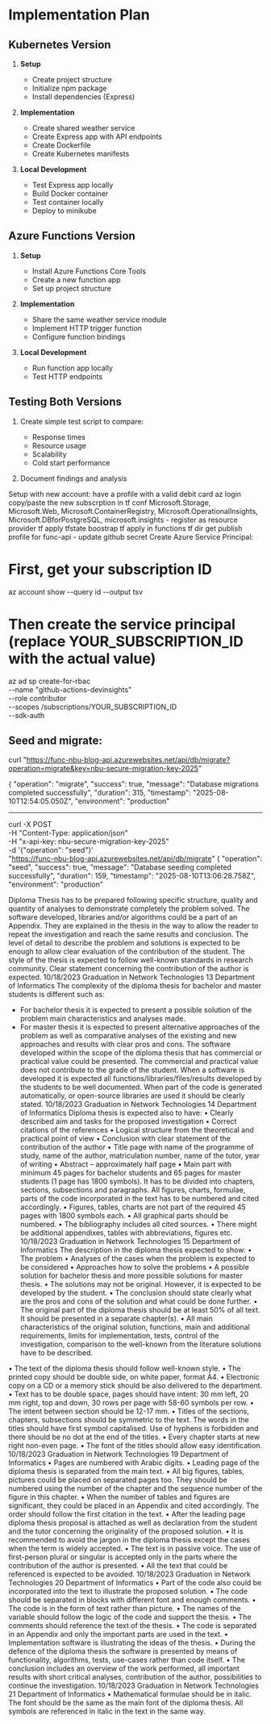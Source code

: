 # Implementation Plan

## Kubernetes Version

1. **Setup**
   - Create project structure
   - Initialize npm package
   - Install dependencies (Express)

2. **Implementation**
   - Create shared weather service
   - Create Express app with API endpoints
   - Create Dockerfile
   - Create Kubernetes manifests

3. **Local Development**
   - Test Express app locally
   - Build Docker container
   - Test container locally
   - Deploy to minikube

## Azure Functions Version

1. **Setup**
   - Install Azure Functions Core Tools
   - Create a new function app
   - Set up project structure

2. **Implementation**
   - Share the same weather service module
   - Implement HTTP trigger function
   - Configure function bindings

3. **Local Development**
   - Run function app locally
   - Test HTTP endpoints

## Testing Both Versions

1. Create simple test script to compare:
   - Response times
   - Resource usage
   - Scalability
   - Cold start performance

2. Document findings and analysis





Setup with new account:
have a profile with a valid debit card
az login
copy/paste the new subscrption in tf conf
Microsoft.Storage, Microsoft.Web, Microsoft.ContainerRegistry, Microsoft.OperationalInsights, Microsoft.DBforPostgreSQL, microsoft.insights - register as resource provider
tf apply tfstate boostrap
tf apply in functions tf dir
get publish profile for func-api - update github secret
Create Azure Service Principal:
   # First, get your subscription ID
   az account show --query id --output tsv

   # Then create the service principal (replace YOUR_SUBSCRIPTION_ID with the actual value)
   az ad sp create-for-rbac \
   --name "github-actions-devinsights" \
   --role contributor \
   --scopes /subscriptions/YOUR_SUBSCRIPTION_ID \
   --sdk-auth  



Seed and migrate:
--------
curl "https://func-nbu-blog-api.azurewebsites.net/api/db/migrate?operation=migrate&key=nbu-secure-migration-key-2025"


{
  "operation": "migrate",
  "success": true,
  "message": "Database migrations completed successfully",
  "duration": 315,
  "timestamp": "2025-08-10T12:54:05.050Z",
  "environment": "production"

--------
curl -X POST \
  -H "Content-Type: application/json" \
  -H "x-api-key: nbu-secure-migration-key-2025" \
  -d '{"operation": "seed"}' \
  "https://func-nbu-blog-api.azurewebsites.net/api/db/migrate"
{
  "operation": "seed",
  "success": true,
  "message": "Database seeding completed successfully",
  "duration": 159,
  "timestamp": "2025-08-10T13:06:28.758Z",
  "environment": "production"
































Diploma Thesis has to be prepared following specific structure, quality and quantity of
analyses to demonstrate completely the problem solved.
The software developed, libraries and/or algorithms could be a part of an Appendix.
They are explained in the thesis in the way to allow the reader to repeat the
investigation and reach the same results and conclusion.
The level of detail to describe the problem and solutions is expected to be enough to
allow clear evaluation of the contribution of the student.
The style of the thesis is expected to follow well-known standards in research
community.
Clear statement concerning the contribution of the author is expected.
10/18/2023 Graduation in Network Technologies 13
Department of Informatics
The complexity of the diploma thesis for bachelor and master students is different such as:
- For bachelor thesis it is expected to present a possible solution of the problem main
characteristics and analyses made.
- For master thesis it is expected to present alternative approaches of the problem as well
as comparative analyses of the existing and new approaches and results with clear pros and
cons.
The software developed within the scope of the diploma thesis that has commercial or
practical value could be presented. The commercial and practical value does not contribute
to the grade of the student.
When a software is developed it is expected all functions/libraries/files/results developed
by the students to be well documented. When part of the code is generated automatically,
or open-source libraries are used it should be clearly stated.
10/18/2023 Graduation in Network Technologies 14
Department of Informatics
Diploma thesis is expected also to have:
• Clearly described aim and tasks for the proposed investigation
• Correct citations of the references
• Logical structure from the theoretical and practical point of view
• Conclusion with clear statement of the contribution of the author
• Title page with name of the programme of study, name of the author, matriculation
number, name of the tutor, year of writing
• Abstract – approximately half page
• Main part with minimum 45 pages for bachelor students and 65 pages for master
students (1 page has 1800 symbols). It has to be divided into chapters, sections,
subsections and paragraphs. All figures, charts, formulae, parts of the code
incorporated in the text has to be numbered and cited accordingly.
• Figures, tables, charts are not part of the required 45 pages with 1800 symbols each.
• All graphical parts should be numbered.
• The bibliography includes all cited sources.
• There might be additional appendixes, tables with abbreviations, figures etc.
10/18/2023 Graduation in Network Technologies 15
Department of Informatics
The description in the diploma thesis expected to show:
• The problem
• Analyses of the cases when the problem is expected to be considered
• Approaches how to solve the problems
• A possible solution for bachelor thesis and more possible solutions for master
thesis.
• The solutions may not be original. However, it is expected to be developed by the
student.
• The conclusion should state clearly what are the pros and cons of the solution and
what could be done further.
• The original part of the diploma thesis should be at least 50% of all text. It should
be presented in a separate chapter(s).
• All main characteristics of the original solution, functions, main and additional
requirements, limits for implementation, tests, control of the investigation,
comparison to the well-known from the literature solutions have to be described.

• The text of the diploma thesis should follow well-known style.
• The printed copy should be double side, on white paper, format A4.
• Electronic copy on a CD or a memory stick should be also delivered to the
department.
• Text has to be double space, pages should have intent: 30 mm left, 20 mm right, top
and down, 30 rows per page with 58-60 symbols per row.
• The intent between section should be 12-17 mm.
• Titles of the sections, chapters, subsections should be symmetric to the text. The
words in the titles should have first symbol capitalised. Use of hyphens is forbidden
and there should be no dot at the end of the titles.
• Every chapter starts at new right non-even page.
• The font of the titles should allow easy identification.
10/18/2023 Graduation in Network Technologies 19
Department of Informatics
• Pages are numbered with Arabic digits.
• Leading page of the diploma thesis is separated from the main text.
• All big figures, tables, pictures could be placed on separated pages too. They should
be numbered using the number of the chapter and the sequence number of the
figure in this chapter.
• When the number of tables and figures are significant, they could be placed in an
Appendix and cited accordingly. The order should follow the first citation in the text.
• After the leading page diploma thesis proposal is attached as well as declaration
from the student and the tutor concerning the originality of the proposed solution.
• It is recommended to avoid the jargon in the diploma thesis except the cases when
the term is widely accepted.
• The text is in passive voice. The use of first-person plural or singular is accepted only
in the parts where the contribution of the author is presented.
• All the text that could be referenced is expected to be avoided.
10/18/2023 Graduation in Network Technologies 20
Department of Informatics
• Part of the code also could be incorporated into the text to illustrate the proposed
solution.
• The code should be separated in blocks with different font and enough comments.
• The code is in the form of text rather than picture.
• The names of the variable should follow the logic of the code and support the
thesis.
• The comments should reference the text of the thesis.
• The code is separated in an Appendix and only the important parts are used in the
text.
• Implementation software is illustrating the ideas of the thesis.
• During the defence of the diploma thesis the software is presented by means of
functionality, algorithms, tests, use-cases rather than code itself.
• The conclusion includes an overview of the work performed, all important results
with short critical analyses, contribution of the author, possibilities to continue the
investigation.
10/18/2023 Graduation in Network Technologies 21
Department of Informatics
• Mathematical formulae should be in italic. The font should be the same as the
main font of the diploma thesis. All symbols are referenced in italic in the text in
the same way.